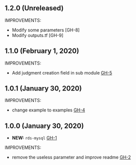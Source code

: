 ## 1.2.0 (Unreleased)

IMPROVEMENTS:

- Modify some parameters [GH-8]
- Modify outputs.tf [GH-9]

## 1.1.0 (February 1, 2020)

IMPROVEMENTS:

- Add judgment creation field in sub module [GH-5]( https://github.com/terraform-alicloud-modules/terraform-alicloud-rds-mysql/pull/5)

## 1.0.1 (January 30, 2020)

IMPROVEMENTS:

- change example to examples [GH-4]( https://github.com/terraform-alicloud-modules/terraform-alicloud-rds-mysql/pull/4)

## 1.0.0 (January 30, 2020)

- **NEW:** `rds-mysql` [GH-1]( https://github.com/terraform-alicloud-modules/terraform-alicloud-rds-mysql/pull/1)

IMPROVEMENTS:

- remove the useless parameter and improve readme [GH-2]( https://github.com/terraform-alicloud-modules/terraform-alicloud-rds-mysql/pull/2)